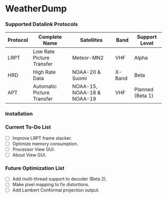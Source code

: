 # WeatherDump

### Supported Datalink Protocols
| Protocol | Complete Name | Satellites | Band | Support Level |
| -------- | ------------- | ---------- | ---- | ------------- |
| LRPT | Low Rate Picture Transfer | Meteor-MN2 | VHF | Alpha |
| HRD | High Rate Data | NOAA-20 & Suomi | X-Band | Beta |
| APT | Automatic Picture Transfer | NOAA-15, NOAA-18 & NOAA-19 | VHF | Planned (Beta 1) |

### Installation


### Current To-Do List
- [ ] Improve LRPT frame stacker.
- [ ] Optimize memory consumption.
- [ ] Processor View GUI.
- [ ] About View GUI.

### Future Optimization List
- [ ] Add multi-thread support to decoder (Beta 2).
- [ ] Make pixel mapping to fix distortions.
- [ ] Add Lambert Conformal projection output.
